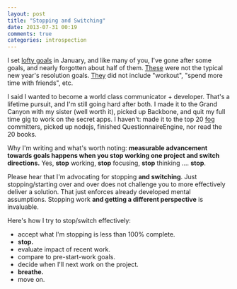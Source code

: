 ```yaml
---
layout: post
title: "Stopping and Switching"
date: 2013-07-31 00:19
comments: true
categories: introspection
---
```


I set [lofty goals](/blog/2013/2012-in-review#goals) in January, and like many of you, I've gone after some goals, and nearly forgotten about half of them. [These](/blog/2013/2012-in-review#goals) were not the typical new year's resolution goals. [They](/blog/2013/2012-in-review#goals) did not include "workout", "spend more time with friends", etc.

<!--more-->

I said I wanted to become a world class communicator + developer. That's a lifetime pursuit, and I'm still going hard after both. I made it to the Grand Canyon with my sister (well worth it), picked up Backbone, and quit my full time gig to work on the secret apps. I haven't: made it to the top 20 [fog](http://github.com/fog) committers, picked up nodejs, finished QuestionnaireEngine, nor read the 20 books.

Why I'm writing and what's worth noting: __measurable advancement towards goals happens when you stop working one project and switch directions.__ Yes, __stop__ working, __stop__ focusing, __stop__ thinking .... __stop__.

Please hear that I'm advocating for stopping __and switching__. Just stopping/starting over and over does not challenge you to more effectively deliver a solution. That just enforces already developed mental assumptions. Stopping work __and getting a different perspective__ is invaluable.

Here's how I try to stop/switch effectively:

* accept what I'm stopping is less than 100% complete.
* __stop.__
* evaluate impact of recent work.
* compare to pre-start-work goals.
* decide when I'll next work on the project.
* __breathe.__
* move on.
